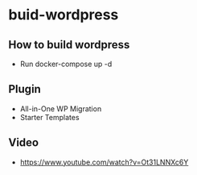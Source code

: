 # buid-wordpress
## How to build wordpress
- Run docker-compose up -d
## Plugin
- All-in-One WP Migration
- Starter Templates
## Video
- https://www.youtube.com/watch?v=Ot31LNNXc6Y

